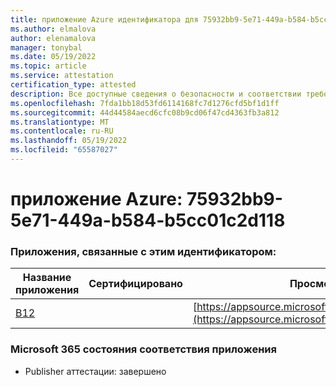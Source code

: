```yaml
---
title: приложение Azure идентификатора для 75932bb9-5e71-449a-b584-b5cc01c2d118
ms.author: elmalova
author: elenamalova
manager: tonybal
ms.date: 05/19/2022
ms.topic: article
ms.service: attestation
certification_type: attested
description: Все доступные сведения о безопасности и соответствии требованиям для 75932bb9-5e71-449a-b584-b5cc01c2d118.
ms.openlocfilehash: 7fda1bb18d53fd6114168fc7d1276cfd5bf1d1ff
ms.sourcegitcommit: 44d44584aecd6cfc08b9cd06f47cd4363fb3a812
ms.translationtype: MT
ms.contentlocale: ru-RU
ms.lasthandoff: 05/19/2022
ms.locfileid: "65587027"
---
```

# <a name="azure-app-id-75932bb9-5e71-449a-b584-b5cc01c2d118"></a>приложение Azure: 75932bb9-5e71-449a-b584-b5cc01c2d118


### <a name="apps-associated-with-this-id"></a>Приложения, связанные с этим идентификатором:
| **Название приложения** | **Сертифицировано** | **Просмотр в AppSource** |
|--------------|---------------|-----------------------|
| [B12](../forward/WA200004073.md) |  | [https://appsource.microsoft.com/product/office/WA200004073](https://appsource.microsoft.com/product/office/WA200004073) |

### <a name="microsoft-365-app-compliance-status"></a>Microsoft 365 состояния соответствия приложения
- Publisher аттестации: завершено
